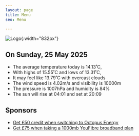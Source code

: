 ```yaml
---
layout: page
title: Menu
seo: Menu

---
```


![Logo](/images/logo.jpg){:width="832px"}

<!-- weather_marker starts -->
## On Sunday, 25 May 2025

- The average temperature today is 14.13˚C,
- With highs of 15.55˚C and lows of 13.31˚C,
- It may feel like 13.79˚C with overcast clouds
- The wind speed is 4.02m/s and visibility is 10000m
- The pressure is 1007hPa and humidity is 84%
- The sun will rise at 04:01 and set at 20:09

<!-- weather_marker ends -->

## Sponsors

- [Get £50 credit when switching to Octopus Energy](https://bit.ly/3oD1nnS)
- [Get £75 when taking a 1000mb YouFibre broadband plan](https://aklam.io/91zWhU?)
